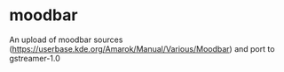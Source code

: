 # moodbar
An upload of moodbar sources (https://userbase.kde.org/Amarok/Manual/Various/Moodbar) and port to gstreamer-1.0

